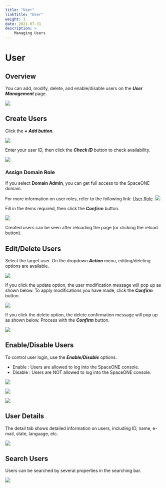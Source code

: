 ```yaml
---
title: "User"
linkTitle: "User"
weight: 1
date: 2021-07-31
description: >
    Managing Users
---
```


# User

## Overview

You can add, modify, delete, and enable/disable users on the _**User Management**_ page.

![](/docs/using_spaceone_console/admin_guide/identity/user_img/user_img_01.png)

 

## Create Users

Click the _**+ Add button**_. 

![](/docs/using_spaceone_console/admin_guide/identity/user_img/user_img_02.png)

Enter your user ID, then click the _**Check ID**_ button to check availability.

![](/docs/using_spaceone_console/admin_guide/identity/user_img/user_img_03.png)


### Assign Domain Role

If you select **Domain Admin**, you can get full access to the SpaceONE domain.

For more information on user roles, refer to the following link: [User Role](/docs/using_spaceone_console/advanced_topics/user-role).
![](/docs/using_spaceone_console/admin_guide/identity/user_img/user_img_04.png)


Fill in the items required, then click the _**Confirm**_ button.

![](/docs/using_spaceone_console/admin_guide/identity/user_img/user_img_05.png)

Created users can be seen after reloading the page \(or clicking the reload button\).

## Edit/Delete Users

Select the target user. On the dropdown _**Action**_ menu, editing/deleting options are available.

![](/docs/using_spaceone_console/admin_guide/identity/user_img/user_img_06.png)

If you click the update option, the user modification message will pop up as shown below. To apply modifications you have made, click the _**Confirm**_ button.

![](/docs/using_spaceone_console/admin_guide/identity/user_img/user_img_07.png)

If you click the delete option, the delete confirmation message will pop up as shown below. Process with the _**Confirm**_ button.

![](/docs/using_spaceone_console/admin_guide/identity/user_img/user_img_08.png)

## Enable/Disable Users

To control user login, use the _**Enable/Disable**_ options.

* Enable : Users are allowed to log into the SpaceONE console.
* Disable : Users are NOT allowed to log into the SpaceONE console. 

![](/docs/using_spaceone_console/admin_guide/identity/user_img/user_img_09.png)

![](/docs/using_spaceone_console/admin_guide/identity/user_img/user_img_10.png)

![](/docs/using_spaceone_console/admin_guide/identity/user_img/user_img_11.png)

## User Details

The detail tab shows detailed information on users, including ID, name, e-mail, state, language, etc.

![](/docs/using_spaceone_console/admin_guide/identity/user_img/user_img_12.png)

## Search Users

Users can be searched by several properties in the searching bar.

![](/docs/using_spaceone_console/admin_guide/identity/user_img/user_img_13.png)



